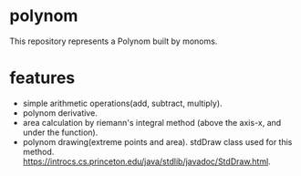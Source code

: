 # polynom

This repository represents a Polynom built by monoms. 

# features
* simple arithmetic operations(add, subtract, multiply).
* polynom derivative.
* area calculation by riemann's integral method (above the axis-x, and under the function).
* polynom drawing(extreme points and area). stdDraw class used for this method. https://introcs.cs.princeton.edu/java/stdlib/javadoc/StdDraw.html.

